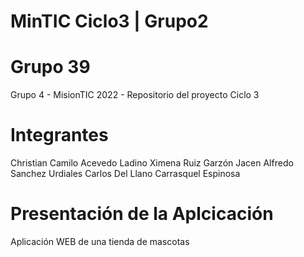 # MinTIC Ciclo3 | Grupo2
# Grupo 39

Grupo 4 - MisionTIC 2022 - Repositorio del proyecto Ciclo 3

# Integrantes 

Christian Camilo Acevedo Ladino
Ximena Ruiz Garzón
Jacen Alfredo Sanchez Urdiales
Carlos Del Llano Carrasquel Espinosa

# Presentación de la Aplcicación

Aplicación WEB de una tienda de mascotas





